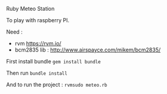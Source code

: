 Ruby Meteo Station

To play with raspberry PI.

Need :
- rvm https://rvm.io/
- bcm2835 lib : http://www.airspayce.com/mikem/bcm2835/

First install bundle
`gem install bundle`

Then run `bundle install`

And to run the project :
`rvmsudo meteo.rb`
